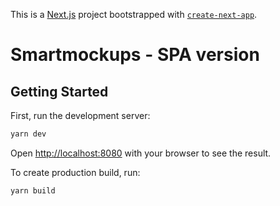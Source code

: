 This is a [Next.js](https://nextjs.org/) project bootstrapped with [`create-next-app`](https://github.com/vercel/next.js/tree/canary/packages/create-next-app).

# Smartmockups - SPA version

## Getting Started

First, run the development server:

```js
yarn dev
```

Open [http://localhost:8080](http://localhost:8080) with your browser to see the result.

To create production build, run:

```js
yarn build
```
